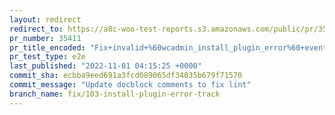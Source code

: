 ```yaml
---
layout: redirect
redirect_to: https://a8c-woo-test-reports.s3.amazonaws.com/public/pr/35411/e2e/index.html
pr_number: 35411
pr_title_encoded: "Fix+invalid+%60wcadmin_install_plugin_error%60+event+props"
pr_test_type: e2e
last_published: "2022-11-01 04:15:25 +0000"
commit_sha: ecbba9eed691a3fcd089065df34035b679f71570
commit_message: "Update docblock comments to fix lint"
branch_name: fix/103-install-plugin-error-track
---
```

